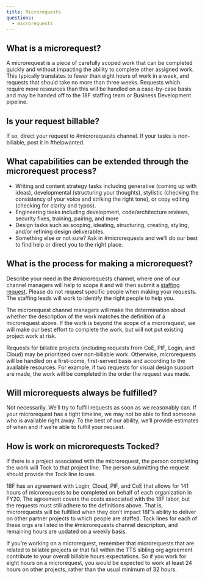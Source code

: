 ```yaml
---
title: Microrequests
questions:
  - microrequests
---
```


## What is a microrequest?

A microrequest is a piece of carefully scoped work that can be completed quickly and without impacting the ability to complete other assigned work. This typically translates to fewer than eight hours of work in a week, and requests that should take no more than three weeks. Requests which require more resources than this will be handled on a case-by-case basis and may be handed off to the 18F staffing team or Business Development pipeline. 

## Is your request billable?
If so, direct your request to #microrequests channel. If your tasks is non-billable, post it in #helpwanted.

## What capabilities can be extended through the microrequest process?

- Writing and content strategy tasks including generative (coming up with ideas), developmental (structuring your thoughts), stylistic (checking the consistency of your voice and striking the right tone), or copy editing (checking for clarity and typos).
- Engineering tasks including development, code/architecture reviews, security fixes, training, pairing, and more 
- Design tasks such as scoping, ideating, structuring, creating, styling, and/or refining design deliverables.
- Something else or not sure? Ask in #microrequests and we’ll do our best to find help or direct you to the right place.

## What is the process for making a microrequest?

Describe your need in the #microrequests channel, where one of our channel managers will help to scope it and will then submit a [staffing request](https://github.com/18F/staffing/issues). Please do not request specific people when making your requests. The staffing leads will work to identify the right people to help you.

The microrequest channel managers will make the determination about whether the description of the work matches the definition of a microrequest above. If the work is beyond the scope of a microrequest, we will make our best effort to complete the work, but will not put existing project work at risk. 

Requests for billable projects (including requests from CoE, PIF, Login, and Cloud) may be prioritized over non-billable work. Otherwise, microrequests will be handled on a first-come, first-served basis and according to the available resources. For example, if two requests for visual design support are made, the work will be completed in the order the request was made. 

## Will microrequests always be fulfilled?

Not necessarily. We’ll try to fulfill requests as soon as we reasonably can. If your microrequest has a tight timeline, we may not be able to find someone who is available right away. To the best of our ability, we’ll provide estimates of when and if we’re able to fulfill your request.

## How is work on microrequests Tocked?

If there is a project associated with the microrequest, the person completing the work will Tock to that project line. The person submitting the request should provide the Tock line to use.

18F has an agreement with Login, Cloud, PIF, and CoE that allows for 141 hours of microrequests to be completed on behalf of each organization in FY20. The agreement covers the costs associated with the 18F labor, but the requests must still adhere to the definitions above. That is, microrequests will be fulfilled when they don’t impact 18F’s ability to deliver on other partner projects to which people are staffed. Tock lines for each of these orgs are listed in the #microrequests channel description, and remaining hours are updated on a weekly basis.

If you’re working on a microrequest, remember that microrequests that are related to billable projects or that fall within the TTS sibling org agreement contribute to your overall billable hours expectations. So if you work for eight hours on a microrequest, you would be expected to work at least 24 hours on other projects, rather than the usual minimum of 32 hours.
